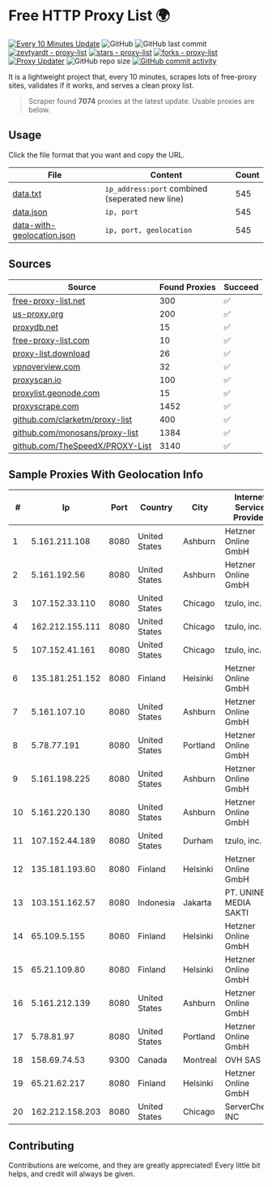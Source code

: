 
# Free HTTP Proxy List 🌍

[![Every 10 Minutes Update](https://github.com/mertguvencli/http-proxy-list/actions/workflows/main.yml/badge.svg?branch=main)](https://github.com/mertguvencli/http-proxy-list/actions/workflows/main.yml)
![GitHub](https://img.shields.io/github/license/mertguvencli/http-proxy-list)
![GitHub last commit](https://img.shields.io/github/last-commit/mertguvencli/http-proxy-list)
[![zevtyardt - proxy-list](https://img.shields.io/static/v1?label=zevtyardt&message=proxy-list&color=blue&logo=github)](https://github.com/zevtyardt/proxy-list "Go to GitHub repo")
[![stars - proxy-list](https://img.shields.io/github/stars/zevtyardt/proxy-list?style=social)](https://github.com/zevtyardt/proxy-list)
[![forks - proxy-list](https://img.shields.io/github/forks/zevtyardt/proxy-list?style=social)](https://github.com/zevtyardt/proxy-list)
[![Proxy Updater](https://github.com/zevtyardt/proxy-list/workflows/Proxy%20Updater/badge.svg)](https://github.com/zevtyardt/proxy-list/actions?query=workflow:"Proxy+Updater")
![GitHub repo size](https://img.shields.io/github/repo-size/zevtyardt/proxy-list)
[![GitHub commit activity](https://img.shields.io/github/commit-activity/m/zevtyardt/proxy-list?logo=commits)](https://github.com/zevtyardt/proxy-list/commits/main)

It is a lightweight project that, every 10 minutes, scrapes lots of free-proxy sites, validates if it works, and serves a clean proxy list.

> Scraper found **7074** proxies at the latest update. Usable proxies are below.

## Usage

Click the file format that you want and copy the URL.

|File|Content|Count|
|----|-------|-----|
|[data.txt](https://raw.githubusercontent.com/mertguvencli/http-proxy-list/main/proxy-list/data.txt)|`ip_address:port` combined (seperated new line)|545|
|[data.json](https://raw.githubusercontent.com/mertguvencli/http-proxy-list/main/proxy-list/data.json)|`ip, port`|545|
|[data-with-geolocation.json](https://raw.githubusercontent.com/mertguvencli/http-proxy-list/main/proxy-list/data-with-geolocation.json)|`ip, port, geolocation`|545|

## Sources

|Source|Found Proxies|Succeed|
|------|-------------|-------|
|[free-proxy-list.net](https://free-proxy-list.net)|300|✅|
|[us-proxy.org](https://www.us-proxy.org)|200|✅|
|[proxydb.net](http://proxydb.net)|15|✅|
|[free-proxy-list.com](https://free-proxy-list.com/?page=&port=&type%5B%5D=http&type%5B%5D=https&up_time=0&search=Search)|10|✅|
|[proxy-list.download](https://www.proxy-list.download/HTTP)|26|✅|
|[vpnoverview.com](https://vpnoverview.com/privacy/anonymous-browsing/free-proxy-servers)|32|✅|
|[proxyscan.io](https://www.proxyscan.io)|100|✅|
|[proxylist.geonode.com](https://proxylist.geonode.com/api/proxy-list?limit=300&page=1&sort_by=lastChecked&sort_type=desc&protocols=http,https)|15|✅|
|[proxyscrape.com](https://api.proxyscrape.com/v2/?request=displayproxies&protocol=http&timeout=10000&country=all&ssl=all&anonymity=all)|1452|✅|
|[github.com/clarketm/proxy-list](https://raw.githubusercontent.com/clarketm/proxy-list/master/proxy-list-raw.txt)|400|✅|
|[github.com/monosans/proxy-list](https://raw.githubusercontent.com/monosans/proxy-list/main/proxies/http.txt)|1384|✅|
|[github.com/TheSpeedX/PROXY-List](https://raw.githubusercontent.com/TheSpeedX/PROXY-List/master/http.txt)|3140|✅|


## Sample Proxies With Geolocation Info

|#|Ip|Port|Country|City|Internet Service Provider|
|-|--|----|-------|----|-------------------------|
|1|5.161.211.108|8080|United States|Ashburn|Hetzner Online GmbH|
|2|5.161.192.56|8080|United States|Ashburn|Hetzner Online GmbH|
|3|107.152.33.110|8080|United States|Chicago|tzulo, inc.|
|4|162.212.155.111|8080|United States|Chicago|tzulo, inc.|
|5|107.152.41.161|8080|United States|Chicago|tzulo, inc.|
|6|135.181.251.152|8080|Finland|Helsinki|Hetzner Online GmbH|
|7|5.161.107.10|8080|United States|Ashburn|Hetzner Online GmbH|
|8|5.78.77.191|8080|United States|Portland|Hetzner Online GmbH|
|9|5.161.198.225|8080|United States|Ashburn|Hetzner Online GmbH|
|10|5.161.220.130|8080|United States|Ashburn|Hetzner Online GmbH|
|11|107.152.44.189|8080|United States|Durham|tzulo, inc.|
|12|135.181.193.60|8080|Finland|Helsinki|Hetzner Online GmbH|
|13|103.151.162.57|8080|Indonesia|Jakarta|PT. UNINET MEDIA SAKTI|
|14|65.109.5.155|8080|Finland|Helsinki|Hetzner Online GmbH|
|15|65.21.109.80|8080|Finland|Helsinki|Hetzner Online GmbH|
|16|5.161.212.139|8080|United States|Ashburn|Hetzner Online GmbH|
|17|5.78.81.97|8080|United States|Portland|Hetzner Online GmbH|
|18|158.69.74.53|9300|Canada|Montreal|OVH SAS|
|19|65.21.62.217|8080|Finland|Helsinki|Hetzner Online GmbH|
|20|162.212.158.203|8080|United States|Chicago|ServerCheap INC|



## Contributing

Contributions are welcome, and they are greatly appreciated! Every
little bit helps, and credit will always be given.

